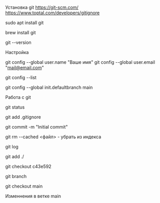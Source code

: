 Установка git
https://git-scm.com/
https://www.toptal.com/developers/gitignore

sudo apt install git

brew install git


git --version


Настройка

git config --global user.name "Ваше имя"
git config --global user.email "mail@email.com"

git config --list

git config --global init.defaultbranch main


Работа с git

git status

git add .gitignore

git commit -m "Initial commit"

git rm --cached <файл> -   убрать из индекса


git log

git add ./

git checkout c43e592

git branch

git checkout main

Изменнения в ветке main

